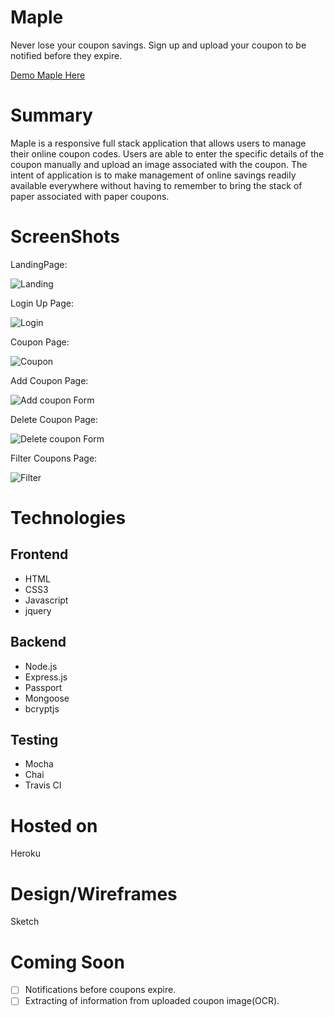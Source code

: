 # Maple
  Never lose your coupon savings. Sign up and upload your coupon to be notified before they expire.

  [Demo Maple Here](https://maple-coupons.herokuapp.com/)

# Summary
  Maple is a responsive full stack application that allows users to manage their online coupon codes. Users are able to enter the specific details of the coupon manually and upload an image associated with the coupon. The intent of application is to make management of online savings readily available everywhere without having to remember to bring the stack of paper associated with paper coupons.


# ScreenShots

LandingPage:

![Landing](public/images/maple-app-landing-page.png)

Login Up Page:

![Login](public/images/maple-app-login-page.png)

Coupon Page:

![Coupon](public/images/maple-app-coupons-page.png)

Add Coupon Page:

![Add coupon Form](public/images/maple-app-add-form-page.png)

Delete Coupon Page:

![Delete coupon Form](public/images/maple-app-delete-page.png)

Filter Coupons Page:

![Filter](public/images/maple-app-filter-page.png)


# Technologies

## Frontend
  * HTML
  * CSS3
  * Javascript
  * jquery

## Backend
  * Node.js
  * Express.js
  * Passport
  * Mongoose
  * bcryptjs

## Testing
  * Mocha
  * Chai
  * Travis CI

# Hosted on
  Heroku

# Design/Wireframes
  Sketch

# Coming Soon
  - [ ] Notifications before coupons expire.
  - [ ] Extracting of information from uploaded coupon image(OCR).
